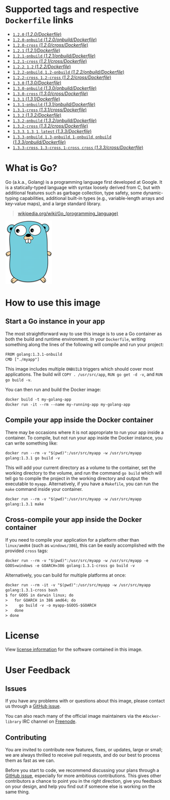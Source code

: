 # Supported tags and respective `Dockerfile` links

- [`1.2.0` (*1.2.0/Dockerfile*)](https://github.com/docker-library/golang/blob/83d3f38479896f8fe550300d6fd58134246bf071/1.2.0/Dockerfile)
- [`1.2.0-onbuild` (*1.2.0/onbuild/Dockerfile*)](https://github.com/docker-library/golang/blob/83d3f38479896f8fe550300d6fd58134246bf071/1.2.0/onbuild/Dockerfile)
- [`1.2.0-cross` (*1.2.0/cross/Dockerfile*)](https://github.com/docker-library/golang/blob/83d3f38479896f8fe550300d6fd58134246bf071/1.2.0/cross/Dockerfile)
- [`1.2.1` (*1.2.1/Dockerfile*)](https://github.com/docker-library/golang/blob/435956495be76fd3c756240b7d147f507d36b22b/1.2.1/Dockerfile)
- [`1.2.1-onbuild` (*1.2.1/onbuild/Dockerfile*)](https://github.com/docker-library/golang/blob/9ff2ccca569f9525b023080540f1bb55f6b59d7f/1.2.1/onbuild/Dockerfile)
- [`1.2.1-cross` (*1.2.1/cross/Dockerfile*)](https://github.com/docker-library/golang/blob/8055f75d6b50483fb570b96cbcf10edf2fbde749/1.2.1/cross/Dockerfile)
- [`1.2.2`, `1.2` (*1.2.2/Dockerfile*)](https://github.com/docker-library/golang/blob/435956495be76fd3c756240b7d147f507d36b22b/1.2.2/Dockerfile)
- [`1.2.2-onbuild`, `1.2-onbuild` (*1.2.2/onbuild/Dockerfile*)](https://github.com/docker-library/golang/blob/9ff2ccca569f9525b023080540f1bb55f6b59d7f/1.2.2/onbuild/Dockerfile)
- [`1.2.2-cross`, `1.2-cross` (*1.2.2/cross/Dockerfile*)](https://github.com/docker-library/golang/blob/8055f75d6b50483fb570b96cbcf10edf2fbde749/1.2.2/cross/Dockerfile)
- [`1.3.0` (*1.3.0/Dockerfile*)](https://github.com/docker-library/golang/blob/83d3f38479896f8fe550300d6fd58134246bf071/1.3.0/Dockerfile)
- [`1.3.0-onbuild` (*1.3.0/onbuild/Dockerfile*)](https://github.com/docker-library/golang/blob/83d3f38479896f8fe550300d6fd58134246bf071/1.3.0/onbuild/Dockerfile)
- [`1.3.0-cross` (*1.3.0/cross/Dockerfile*)](https://github.com/docker-library/golang/blob/83d3f38479896f8fe550300d6fd58134246bf071/1.3.0/cross/Dockerfile)
- [`1.3.1` (*1.3.1/Dockerfile*)](https://github.com/docker-library/golang/blob/435956495be76fd3c756240b7d147f507d36b22b/1.3.1/Dockerfile)
- [`1.3.1-onbuild` (*1.3.1/onbuild/Dockerfile*)](https://github.com/docker-library/golang/blob/9ff2ccca569f9525b023080540f1bb55f6b59d7f/1.3.1/onbuild/Dockerfile)
- [`1.3.1-cross` (*1.3.1/cross/Dockerfile*)](https://github.com/docker-library/golang/blob/8055f75d6b50483fb570b96cbcf10edf2fbde749/1.3.1/cross/Dockerfile)
- [`1.3.2` (*1.3.2/Dockerfile*)](https://github.com/docker-library/golang/blob/83d3f38479896f8fe550300d6fd58134246bf071/1.3.2/Dockerfile)
- [`1.3.2-onbuild` (*1.3.2/onbuild/Dockerfile*)](https://github.com/docker-library/golang/blob/83d3f38479896f8fe550300d6fd58134246bf071/1.3.2/onbuild/Dockerfile)
- [`1.3.2-cross` (*1.3.2/cross/Dockerfile*)](https://github.com/docker-library/golang/blob/83d3f38479896f8fe550300d6fd58134246bf071/1.3.2/cross/Dockerfile)
- [`1.3.3`, `1.3`, `1`, `latest` (*1.3.3/Dockerfile*)](https://github.com/docker-library/golang/blob/30f0b1517c8df30f74ad9dde46cac0cfffb2c2b9/1.3.3/Dockerfile)
- [`1.3.3-onbuild`, `1.3-onbuild`, `1-onbuild`, `onbuild` (*1.3.3/onbuild/Dockerfile*)](https://github.com/docker-library/golang/blob/30f0b1517c8df30f74ad9dde46cac0cfffb2c2b9/1.3.3/onbuild/Dockerfile)
- [`1.3.3-cross`, `1.3-cross`, `1-cross`, `cross` (*1.3.3/cross/Dockerfile*)](https://github.com/docker-library/golang/blob/30f0b1517c8df30f74ad9dde46cac0cfffb2c2b9/1.3.3/cross/Dockerfile)

# What is Go?

Go (a.k.a., Golang) is a programming language first developed at Google. It is a
statically-typed language with syntax loosely derived from C, but with
additional features such as garbage collection, type safety, some dynamic-typing
capabilities, additional built-in types (e.g., variable-length arrays and
key-value maps), and a large standard library.

> [wikipedia.org/wiki/Go_(programming_language)](http://en.wikipedia.org/wiki/Go_(programming_language))

![logo](https://raw.githubusercontent.com/docker-library/docs/master/golang/logo.png)

# How to use this image

## Start a Go instance in your app

The most straightforward way to use this image is to use a Go container as both
the build and runtime environment. In your `Dockerfile`, writing something along
the lines of the following will compile and run your project:

    FROM golang:1.3.1-onbuild
    CMD ["./myapp"]

This image includes multiple `ONBUILD` triggers which should cover most
applications. The build will `COPY . /usr/src/app`, `RUN go get -d -v`, and `RUN
go build -v`.

You can then run and build the Docker image:

    docker build -t my-golang-app
    docker run -it --rm --name my-running-app my-golang-app

## Compile your app inside the Docker container

There may be occasions where it is not appropriate to run your app inside a
container. To compile, but not run your app inside the Docker instance, you can
write something like:

    docker run --rm -v "$(pwd)":/usr/src/myapp -w /usr/src/myapp golang:1.3.1 go build -v

This will add your current directory as a volume to the container, set the
working directory to the volume, and run the command `go build` which will tell
go to compile the project in the working directory and output the executable to
`myapp`. Alternatively, if you have a `Makefile`, you can run the `make` command
inside your container.

    docker run --rm -v "$(pwd)":/usr/src/myapp -w /usr/src/myapp golang:1.3.1 make

## Cross-compile your app inside the Docker container

If you need to compile your application for a platform other than `linux/amd64`
(such as `windows/386`), this can be easily accomplished with the provided
`cross` tags:

    docker run --rm -v "$(pwd)":/usr/src/myapp -w /usr/src/myapp -e GOOS=windows -e GOARCH=386 golang:1.3.1-cross go build -v

Alternatively, you can build for multiple platforms at once:

    docker run --rm -it -v "$(pwd)":/usr/src/myapp -w /usr/src/myapp golang:1.3.1-cross bash
    $ for GOOS in darwin linux; do
    >   for GOARCH in 386 amd64; do
    >     go build -v -o myapp-$GOOS-$GOARCH
    >   done
    > done

# License

View [license information](http://golang.org/LICENSE)
for the software contained in this image.

# User Feedback

## Issues

If you have any problems with or questions about this image, please contact us
 through a [GitHub issue](https://github.com/docker-library/golang/issues).

You can also reach many of the official image maintainers via the
`#docker-library` IRC channel on [Freenode](https://freenode.net).

## Contributing

You are invited to contribute new features, fixes, or updates, large or small;
we are always thrilled to receive pull requests, and do our best to process them
as fast as we can.

Before you start to code, we recommend discussing your plans 
through a [GitHub issue](https://github.com/docker-library/golang/issues), especially for more ambitious
contributions. This gives other contributors a chance to point you in the right
direction, give you feedback on your design, and help you find out if someone
else is working on the same thing.
